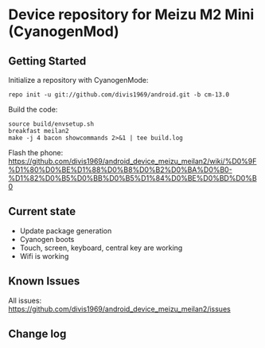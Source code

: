 Device repository for Meizu M2 Mini (CyanogenMod)
===========================

Getting Started
---------------

Initialize a repository with CyanogenMode:

    repo init -u git://github.com/divis1969/android.git -b cm-13.0

Build the code:

    source build/envsetup.sh
    breakfast meilan2
    make -j 4 bacon showcommands 2>&1 | tee build.log

Flash the phone:
https://github.com/divis1969/android_device_meizu_meilan2/wiki/%D0%9F%D1%80%D0%BE%D1%88%D0%B8%D0%B2%D0%BA%D0%B0-%D1%82%D0%B5%D0%BB%D0%B5%D1%84%D0%BE%D0%BD%D0%B0

Current state
-------------

- Update package generation
- Cyanogen boots
- Touch, screen, keyboard, central key are working
- Wifi is working

Known Issues
-------------
All issues: https://github.com/divis1969/android_device_meizu_meilan2/issues

Change log
----------

